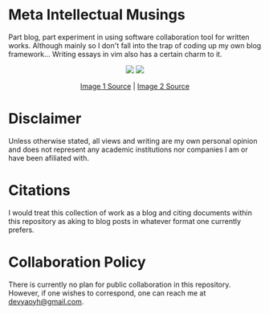 # Meta Intellectual Musings

Part blog, part experiment in using software collaboration tool for written works. Although mainly so I don't fall into the trap of coding up my own blog framework... Writing essays in vim also has a certain charm to it.

<p align="center">
  <span>
    <img src="https://www.reddit.com/r/ProgrammerHumor/comments/gwljeh/because_your_side_projects_are_just_an_excuse_to/">
    <img src="https://www.reddit.com/r/ProgrammerHumor/comments/itwxl5/shut_up/">
  </span>
</p>
<p align="center"><a href="https://www.reddit.com/r/ProgrammerHumor/comments/gwljeh/because_your_side_projects_are_just_an_excuse_to/">Image 1 Source</a> | <a href="https://www.reddit.com/r/ProgrammerHumor/comments/itwxl5/shut_up/">Image 2 Source</a></p>

# Disclaimer

Unless otherwise stated, all views and writing are my own personal opinion and does not represent any academic institutions nor companies I am or have been afiliated with.

# Citations

I would treat this collection of work as a blog and citing documents within this repository as aking to blog posts in whatever format one currently prefers.

# Collaboration Policy

There is currently no plan for public collaboration in this repository. However, if one wishes to correspond, one can reach me at devyaoyh@gmail.com.